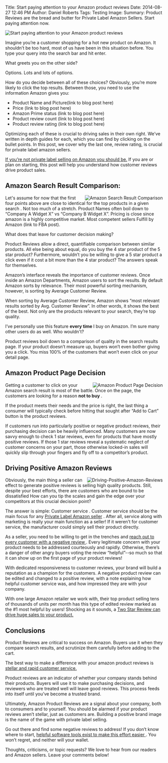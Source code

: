 Title: Start paying attention to your Amazon product reviews
Date: 2014-08-27 12:46 PM
Author: Daniel Roberts
Tags: Testing
Image:
Summary: Product Reviews are the bread and butter for Private Label Amazon Sellers. Start paying attention now.


<body>
<img class="post-image-center" align="center" src="../../../../theme/img/blog/Start-paying-attention-to-your-Amazon-product-reviews.png", alt="Start paying attention to your Amazon product reviews">
<div class="col-xs-12">

Imagine you’re a customer shopping for a hot new product on Amazon. It shouldn’t be too hard, most of us have been in this situation before. You type your query into the search bar and hit enter.  

What greets you on the other side?  

Options. Lots and lots of options.  

How do you decide between all of these choices? Obviously, you’re more likely to click the top results. Between those, you need to use the information Amazon gives you:

<ul>
<li>Product Name and Picture(link to blog post here)
<li>Price (link to blog post here)
<li>Amazon Prime status (link to blog post here)
<li>Product review count (link to blog post here)
<li>Product review rating (link to blog post here)
</ul>

Optimizing each of these is crucial to driving sales in their own right. We’ve written in depth guides for each, which you can find by clicking on the bullet points. In this post, we cover why the last one, review rating, is crucial for private label amazon sellers.

<a href=5-reasons-why-Private-Label-selling-Beats-Reselling-on-Amazon.html>
 If you’re not private label selling on Amazon you should be.</a> If you are or plan on starting, this post will help you understand how customer reviews drive product sales.

<h2>Amazon Search Result Comparison:</h2>
<img class="post-image-right" align="right" src="../../../../theme/img/blog/Amazon-Search-Result-Comparison.png", alt="Amazon Search Result Comparison">
Let's assume for now that the first four points above are close to identical for the top products in a given search . Not too much of a stretch. Product Names often boil down to “Company A Widget X” vs “Company B Widget X”. Pricing is close since amazon is a highly competitive market. Most competent sellers Fulfill by Amazon (link to FBA post).

What does that leave for customer decision making?

Product Reviews allow a direct, quantifiable comparison between similar products. All else being about equal, do you buy the 4 star product of the 5 star product? Furthermore, wouldn’t you be willing to give a 5 star product a click even if it cost a bit more than the 4 star product? The answers speak for themselves.

Amazon’s interface reveals the importance of customer reviews. Once inside an Amazon Departments, Amazon users to sort the results. By default Amazon sorts by relevance. Their most powerful sorting mechanism, however, is sorting by Average Customer Review.

When sorting by Average Customer Review, Amazon shows “most relevant results sorted by Avg. Customer Review”. In other words, it shows the best of the best. Not only are the products relevant to your search, they’re top quality.

I’ve personally use this feature <strong> every time </strong> I buy on Amazon. I’m sure many other users do as well. Who wouldn't?

Product reviews boil down to a comparison of quality in the search results page. If your product doesn’t measure up, buyers won’t even bother giving you a click. You miss 100% of the customers that won’t even click on your detail page.

<h2>Amazon Product Page Decision </h2>
<img class="post-image-right" align="right" src="../../../../theme/img/blog/Amazon-Product-Page-Decision.png", alt="Amazon Product Page Decision">

Getting a customer to click on your Amazon search result is most of the battle. Once on the page, the customers are looking for a reason <strong> not to buy </strong>.

If the product meets their needs and the price is right, the last thing a consumer will typically check before hitting that sought after “Add to Cart” button is the product reviews.

If customers run into particularly positive or negative product reviews, their purchasing decision can be heavily influenced. Many customers are now savvy enough to check 1 star reviews, even for products that have mostly positive reviews. If those 1 star reviews reveal a systematic neglect of customer concerns on your part, those otherwise locked-in sales will quickly slip through your fingers and fly off to a competitor’s product.

<h2> Driving Positive Amazon Reviews </h2>
<img class="post-image-right" align="right" src="../../../../theme/img/blog/Driving-Positive-Amazon-Reviews.png", alt="Driving-Positive-Amazon-Reviews">

Obviously, the main thing a seller can effect to generate positive reviews is selling high quality products. Still, despite your best efforts, there are customers who are bound to be dissatisfied How can you tip the scales and gain the edge over your competitors at this crucial decision point?

The answer is simple: Customer service . Customer service should be the main focus for any [Private Label Amazon seller](5-reasons-why-Private-Label-selling-Beats-Reselling-on-Amazon.html) . After all, service along with marketing is really your main function as a seller! If it weren’t for customer service, the manufacturer could simply sell their product directly.

As a seller, you need to be willing to get in the trenches and <a href=3-steps-to-changing-a-negative-amazon-review.html> reach out to every customer with a negative review </a>. Every legitimate concern with your product needs to be addressed courteously and rapidly. Otherwise, there’s a danger of other angry buyers voting the review “helpful”--so much so that it can show up on the first page of your product reviews!

With dedicated responsiveness to customer reviews, your brand will build a reputation as a champion for the customers. A negative product review can be edited and changed to a positive review, with a note explaining how helpful customer service was, and how impressed they are with your company. 

With one large Amazon retailer we work with, their top product selling tens of thousands of units per month has this type of edited review marked as the #1 most helpful by users! Shocking as it sounds, a <a href=http://www.damniwish.com/how-a-2-star-amazon-review-makes-thousands-of-sales/> Two Star Review can drive huge sales to your product. </a>

<h2> Conclusions </h2>

Product Reviews are critical to success on Amazon. Buyers use it when they compare search results, and scrutinize them carefully before adding to the cart. 

The best way to make a difference with your amazon product reviews is <a href= /customer-reviews.html> stellar and rapid customer service. </a>

Product reviews are an indicator of whether your company stands behind their products. Buyers will use it to make purchasing decisions, and reviewers who are treated well will leave good reviews. This process feeds into itself until you’ve become a trusted brand.

Ultimately, Amazon  Product Reviews are a signal about your company, both to consumers and to yourself. You should be alarmed if your product reviews aren’t stellar, just as customers are. Building a positive brand image is the name of the game with private label selling.

Go out there and find some negative reviews to address! If you don’t know where to start,  <a href= /customer-reviews.html”> 
 helpful software tools exist to make this effort easier </a>. You won’t regret, and neither will your wallet.

Thoughts, criticisms, or topic requests? We love to hear from our readers and Amazon sellers. Leave your comments below!

</div>
